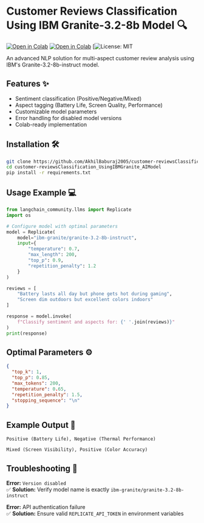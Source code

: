 
# Customer Reviews Classification Using IBM Granite-3.2-8b Model 🔍

[![Open in Colab](https://colab.research.google.com/assets/colab-badge.svg)](https://colab.research.google.com/drive/19w0eSMSeVjYxfxLobWYNnC5fI6XsEg_s)
[![Open in Colab](https://colab.research.google.com/assets/colab-badge.svg)](https://colab.research.google.com/drive/1MF9D-2jQEj9NVXMPuXVSn4yK6AtDw7Ne)
[![License: MIT](https://github.com/AkhilBaburaj2005/customer-reviewsClassification_UsingIBMGranite_AIModel?tab=MIT-1-ov-file)

An advanced NLP solution for multi-aspect customer review analysis using IBM's Granite-3.2-8b-instruct model.

## Features ✨
- Sentiment classification (Positive/Negative/Mixed)
- Aspect tagging (Battery Life, Screen Quality, Performance)
- Customizable model parameters
- Error handling for disabled model versions
- Colab-ready implementation

## Installation 🛠️

```bash
git clone https://github.com/AkhilBaburaj2005/customer-reviewsClassification_UsingIBMGranite_AIModel?tab=MIT-1-ov-file
cd customer-reviewsClassification_UsingIBMGranite_AIModel
pip install -r requirements.txt
```

## Usage Example 💻

```python
from langchain_community.llms import Replicate
import os

# Configure model with optimal parameters
model = Replicate(
    model="ibm-granite/granite-3.2-8b-instruct",
    input={
        "temperature": 0.7,
        "max_length": 200,
        "top_p": 0.9,
        "repetition_penalty": 1.2
    }
)

reviews = [
    "Battery lasts all day but phone gets hot during gaming",
    "Screen dim outdoors but excellent colors indoors"
]

response = model.invoke(
    f"Classify sentiment and aspects for: {' '.join(reviews)}"
)
print(response)
```

## Optimal Parameters ⚙️

```json
{
  "top_k": 1,
  "top_p": 0.85,
  "max_tokens": 200,
  "temperature": 0.65,
  "repetition_penalty": 1.5,
  "stopping_sequence": "\n"
}
```

## Example Output 📄

```text
Positive (Battery Life), Negative (Thermal Performance)

Mixed (Screen Visibility), Positive (Color Accuracy)
```

## Troubleshooting 🔧

**Error:** `Version disabled`  
✅ **Solution:** Verify model name is exactly `ibm-granite/granite-3.2-8b-instruct`

**Error:** API authentication failure  
✅ **Solution:** Ensure valid `REPLICATE_API_TOKEN` in environment variables

